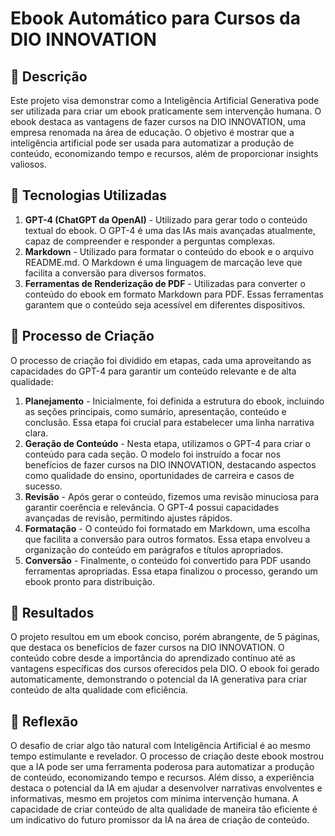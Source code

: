 # Ebook Automático para Cursos da DIO INNOVATION

## 📒 Descrição
Este projeto visa demonstrar como a Inteligência Artificial Generativa pode ser utilizada para criar um ebook praticamente sem intervenção humana. O ebook destaca as vantagens de fazer cursos na DIO INNOVATION, uma empresa renomada na área de educação. O objetivo é mostrar que a inteligência artificial pode ser usada para automatizar a produção de conteúdo, economizando tempo e recursos, além de proporcionar insights valiosos.

## 🤖 Tecnologias Utilizadas
1. **GPT-4 (ChatGPT da OpenAI)** - Utilizado para gerar todo o conteúdo textual do ebook. O GPT-4 é uma das IAs mais avançadas atualmente, capaz de compreender e responder a perguntas complexas.
2. **Markdown** - Utilizado para formatar o conteúdo do ebook e o arquivo README.md. O Markdown é uma linguagem de marcação leve que facilita a conversão para diversos formatos.
3. **Ferramentas de Renderização de PDF** - Utilizadas para converter o conteúdo do ebook em formato Markdown para PDF. Essas ferramentas garantem que o conteúdo seja acessível em diferentes dispositivos.

## 🧐 Processo de Criação
O processo de criação foi dividido em etapas, cada uma aproveitando as capacidades do GPT-4 para garantir um conteúdo relevante e de alta qualidade:

1. **Planejamento** - Inicialmente, foi definida a estrutura do ebook, incluindo as seções principais, como sumário, apresentação, conteúdo e conclusão. Essa etapa foi crucial para estabelecer uma linha narrativa clara.
2. **Geração de Conteúdo** - Nesta etapa, utilizamos o GPT-4 para criar o conteúdo para cada seção. O modelo foi instruído a focar nos benefícios de fazer cursos na DIO INNOVATION, destacando aspectos como qualidade do ensino, oportunidades de carreira e casos de sucesso.
3. **Revisão** - Após gerar o conteúdo, fizemos uma revisão minuciosa para garantir coerência e relevância. O GPT-4 possui capacidades avançadas de revisão, permitindo ajustes rápidos.
4. **Formatação** - O conteúdo foi formatado em Markdown, uma escolha que facilita a conversão para outros formatos. Essa etapa envolveu a organização do conteúdo em parágrafos e títulos apropriados.
5. **Conversão** - Finalmente, o conteúdo foi convertido para PDF usando ferramentas apropriadas. Essa etapa finalizou o processo, gerando um ebook pronto para distribuição.

## 🚀 Resultados
O projeto resultou em um ebook conciso, porém abrangente, de 5 páginas, que destaca os benefícios de fazer cursos na DIO INNOVATION. O conteúdo cobre desde a importância do aprendizado contínuo até as vantagens específicas dos cursos oferecidos pela DIO. O ebook foi gerado automaticamente, demonstrando o potencial da IA generativa para criar conteúdo de alta qualidade com eficiência.

## 💭 Reflexão
O desafio de criar algo tão natural com Inteligência Artificial é ao mesmo tempo estimulante e revelador. O processo de criação deste ebook mostrou que a IA pode ser uma ferramenta poderosa para automatizar a produção de conteúdo, economizando tempo e recursos. Além disso, a experiência destaca o potencial da IA em ajudar a desenvolver narrativas envolventes e informativas, mesmo em projetos com mínima intervenção humana. A capacidade de criar conteúdo de alta qualidade de maneira tão eficiente é um indicativo do futuro promissor da IA na área de criação de conteúdo.
